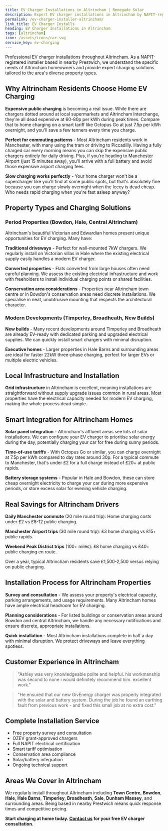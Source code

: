 ```yaml
---
title: EV Charger Installations in Altrincham | Renegade Solar
description: Expert EV charger installations in Altrincham by NAPIT-registered electrician. Professional service with smart charging and solar integration.
permalink: /ev-charger-installer-altrincham/
link_title: EV Charger Installs
heading: EV Charger Installations in Altrincham
tags: [altrincham]
icon: /assets/icons/car.svg
service_key: ev-charging
---
```


Professional EV charger installations throughout Altrincham. As a NAPIT-registered installer based in nearby Prestwich, we understand the specific needs of Altrincham homeowners and provide expert charging solutions tailored to the area's diverse property types.

## Why Altrincham Residents Choose Home EV Charging

**Expensive public charging** is becoming a real issue. While there are chargers dotted around at local supermarkets and Altrincham Interchange, they're all dead expensive at 60-80p per kWh during peak times. Compare that to home charging on a smart tariff like Octopus Go at just 7.5p per kWh overnight, and you'll save a few tenners every time you charge.

**Perfect for commuting patterns** - Most Altrincham residents work in Manchester, with many using the tram or driving to Piccadilly. Having a fully charged car every morning means you can skip the expensive public chargers entirely for daily driving. Plus, if you're heading to Manchester Airport (just 15 minutes away), you'll arrive with a full battery and avoid those expensive airport charging fees.

**Slow charging works perfectly** - Your home charger won't be a supercharger like you'll find at some public spots, but that's absolutely fine because you can charge slowly overnight when the leccy is dead cheap. Who needs rapid charging when you're fast asleep anyway?

## Property Types and Charging Solutions

### Period Properties (Bowdon, Hale, Central Altrincham)

Altrincham's beautiful Victorian and Edwardian homes present unique opportunities for EV charging. Many have:

**Traditional driveways** - Perfect for wall-mounted 7kW chargers. We regularly install on Victorian villas in Hale where the existing electrical supply easily handles a modern EV charger.

**Converted properties** - Flats converted from large houses often need careful planning. We assess the existing electrical infrastructure and work with freeholders to install individual charging points or shared facilities.

**Conservation area considerations** - Properties near Altrincham town centre or in Bowdon's conservation areas need discrete installations. We specialise in neat, unobtrusive mounting that respects the architectural character.

### Modern Developments (Timperley, Broadheath, New Builds)

**New builds** - Many recent developments around Timperley and Broadheath are already EV-ready with dedicated parking and upgraded electrical supplies. We can quickly install smart chargers with minimal disruption.

**Executive homes** - Larger properties in Hale Barns and surrounding areas are ideal for faster 22kW three-phase charging, perfect for larger EVs or multiple electric vehicles.

## Local Infrastructure and Installation

**Grid infrastructure** in Altrincham is excellent, meaning installations are straightforward without supply upgrade issues common in rural areas. Most properties have the electrical capacity needed for modern EV charging, making the whole process dead simple.

## Smart Integration for Altrincham Homes

**Solar panel integration** - Altrincham's affluent areas see lots of solar installations. We can configure your EV charger to prioritise solar energy during the day, potentially charging your car for free during sunny periods.

**Time-of-use tariffs** - With Octopus Go or similar, you can charge overnight at 7.5p per kWh compared to day rates around 30p. For a typical commute to Manchester, that's under £2 for a full charge instead of £20+ at public rapids.

**Battery storage systems** - Popular in Hale and Bowdon, these can store cheap overnight electricity to charge your car during more expensive periods, or store excess solar for evening vehicle charging.

## Real Savings for Altrincham Drivers

**Daily Manchester commute** (20 mile round trip): Home charging costs under £2 vs £8-12 public charging.

**Manchester Airport trips** (30 mile round trip): £3 home charging vs £15+ public rapids.

**Weekend Peak District trips** (100+ miles): £8 home charging vs £40+ public charging en route.

Over a year, typical Altrincham residents save £1,500-2,500 versus relying on public charging.

## Installation Process for Altrincham Properties

**Survey and consultation** - We assess your property's electrical capacity, parking arrangements, and usage requirements. Many Altrincham homes have ample electrical headroom for EV charging.

**Planning considerations** - For listed buildings or conservation areas around Bowdon and central Altrincham, we handle any necessary notifications and ensure discrete, appropriate installations.

**Quick installation** - Most Altrincham installations complete in half a day with minimal disruption. We protect driveways and leave everything spotless.

## Customer Experience in Altrincham

> "Ashley was very knowledgeable polite and helpful. his workmanship was second to none i would definitely recommend him. excellent work."

> "He ensured that our new GivEnergy charger was properly integrated with the solar and battery system. During the job he found an earthing fault from previous work - and fixed this small job at no extra cost."

## Complete Installation Service

- Free property survey and consultation
- OZEV grant-approved chargers
- Full NAPIT electrical certification  
- Smart tariff optimisation
- Conservation area compliance
- Solar/battery integration
- Ongoing technical support

## Areas We Cover in Altrincham

We regularly install throughout Altrincham including **Town Centre**, **Bowdon**, **Hale**, **Hale Barns**, **Timperley**, **Broadheath**, **Sale**, **Dunham Massey**, and surrounding areas. Being based in nearby Prestwich means quick response times and competitive pricing.

**Start charging at home today. [Contact us](/contact/) for your free EV charger consultation.**
